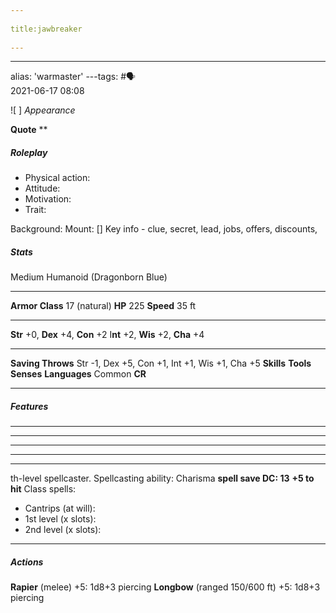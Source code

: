 --- 
title:jawbreaker 
---
---
alias: 'warmaster'
---tags: #🗣  
2021-06-17
08:08

![ ] 
*Appearance*

**Quote** **

##### Roleplay

-   Physical action:
-   Attitude:
-   Motivation:
-   Trait:

Background: 
Mount: []
Key info - clue, secret, lead, jobs, offers, discounts,
##### Stats
Medium Humanoid (Dragonborn Blue)

---
**Armor Class** 17 (natural)
**HP** 225
**Speed** 35 ft

---
**Str** +0, **Dex** +4, **Con** +2 I**nt** +2, **Wis** +2, **Cha** +4

---
**Saving Throws** Str -1, Dex +5, Con +1, Int +1, Wis +1, Cha +5
**Skills** 
**Tools** 
**Senses** 
**Languages** Common
**CR** 

---
##### Features
** ** 
** ** 
** ** 
** ** 
** **
 th-level spellcaster. 
Spellcasting ability: Charisma 
**spell save DC: 13**
**+5 to hit** 
Class spells:  
- Cantrips (at will): 
- 1st level (x slots): 
- 2nd level (x slots): 

---
##### Actions
**Rapier** (melee) +5: 1d8+3 piercing
**Longbow** (ranged 150/600 ft) +5: 1d8+3 piercing
